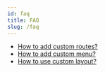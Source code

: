 ```yaml
---
id: faq
title: FAQ
slug: /faq
---
```


- [How to add custom routes?](https://marmelab.com/react-admin/Admin.html#customroutes)
- [How to add custom menu?](https://marmelab.com/react-admin/Theming.html#using-a-custom-menu)
- [How to use custom layout?](https://marmelab.com/react-admin/Theming.html#using-a-custom-layout)
